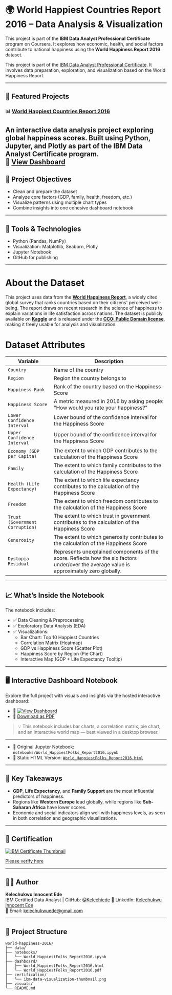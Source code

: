 # 🌍 World Happiest Countries Report 2016 – Data Analysis & Visualization

This project is part of the **IBM Data Analyst Professional Certificate** program on Coursera. It explores how economic, health, and social factors contribute to national happiness using the **World Happiness Report 2016** dataset.

This project is part of the [IBM Data Analyst Professional Certificate](https://www.coursera.org/professional-certificates/ibm-data-analyst). It involves data preparation, exploration, and visualization based on the World Happiness Report.

---
## 🌟 Featured Projects

### 📊 [World Happiest Countries Report 2016](https://github.com/Kelechiede/world-happiest-countries-2016)
An interactive data analysis project exploring global happiness scores. Built using Python, Jupyter, and Plotly as part of the IBM Data Analyst Certificate program.  
🔗 [View Dashboard](https://kelechiede.github.io/world-happiest-countries-2016/dashboard/World_HappiestFolks_Report2016.html)
---

## 📌 Project Objectives

- Clean and prepare the dataset
- Analyze core factors (GDP, family, health, freedom, etc.)
- Visualize patterns using multiple chart types
- Combine insights into one cohesive dashboard notebook

---

## 🧰 Tools & Technologies

- Python (Pandas, NumPy)
- Visualization: Matplotlib, Seaborn, Plotly
- Jupyter Notebook
- GitHub for publishing

---

# About the Dataset
This project uses data from the <a href="https://www.kaggle.com/datasets/unsdsn/world-happiness/data" target="_blank"><strong> World Happiness Report</strong></a>, a widely cited global survey that ranks countries based on their citizens' perceived well-being. The report draws on recent research in the science of happiness to explain variations in life satisfaction across nations. The dataset is publicly available on <a href="https://www.kaggle.com" target="_blank"><strong>Kaggle</strong></a> and is released under the <a href="https://creativecommons.org/publicdomain/zero/1.0/" target="_blank"><strong>CC0: Public Domain license</strong></a>, making it freely usable for analysis and visualization.

# Dataset Attributes

| **Variable**                      | **Description**                                                                                                                                               |
|----------------------------------|-------------------------------------------------------------------------------------------------------------------|
| `Country`                        | Name of the country                                                                                               |
| `Region`                         | Region the country belongs to                                                                                     |
| `Happiness Rank`                 | Rank of the country based on the Happiness Score                                                                  |
| `Happiness Score`                | A metric measured in 2016 by asking people: "How would you rate your happiness?"                                  |
| `Lower Confidence Interval`      | Lower bound of the confidence interval for the Happiness Score                                                    |
| `Upper Confidence Interval`      | Upper bound of the confidence interval for the Happiness Score                                                    |
| `Economy (GDP per Capita)`       | The extent to which GDP contributes to the calculation of the Happiness Score                                     |
| `Family`                         | The extent to which family contributes to the calculation of the Happiness Score                                  |
| `Health (Life Expectancy)`       | The extent to which life expectancy contributes to the calculation of the Happiness Score                         |
| `Freedom`                        | The extent to which freedom contributes to the calculation of the Happiness Score                                 |
| `Trust (Government Corruption)`  | The extent to which trust in government contributes to the calculation of the Happiness Score                     |
| `Generosity`                     | The extent to which generosity contributes to the calculation of the Happiness Score                              |
| `Dystopia Residual`              | Represents unexplained components of the score. Reflects how the six factors under/over the average value is approximately zero globally.       |


---
## 📈 What’s Inside the Notebook

The notebook includes:

- ✅ Data Cleaning & Preprocessing
- ✅ Exploratory Data Analysis (EDA)
- ✅ Visualizations:
  - Bar Chart: Top 10 Happiest Countries
  - Correlation Matrix (Heatmap)
  - GDP vs Happiness Score (Scatter Plot)
  - Happiness Score by Region (Pie Chart)
  - Interactive Map (GDP + Life Expectancy Tooltip)

---

## 🖥️ Interactive Dashboard Notebook

Explore the full project with visuals and insights via the hosted interactive dashboard:

- 🔗 [![View Dashboard](https://img.shields.io/badge/View-Dashboard-blue?style=for-the-badge&logo=plotly)](https://kelechiede.github.io/world-happiest-countries-2016/World_HappiestFolks_Report2016.html)
- 📄 [Download as PDF](dashboard/World_HappiestFolks_Report2016.pdf)

> 💡 This notebook includes bar charts, a correlation matrix, pie chart, and an interactive world map — best viewed in a desktop browser.

---

- 📁 Original Jupyter Notebook: `notebooks/World_HappiestFolks_Report2016.ipynb`
- 📄 Static HTML Version: [`World_HappiestFolks_Report2016.html`](https://kelechiede.github.io/world-happiest-countries-2016/World_HappiestFolks_Report2016.html)


---

## 🧠 Key Takeaways

- **GDP**, **Life Expectancy**, and **Family Support** are the most influential predictors of happiness.
- Regions like **Western Europe** lead globally, while regions like **Sub-Saharan Africa** have lower scores.
- Economic and social indicators align well with happiness levels, as seen in both correlation and geographic visualizations.

---

## 📜 Certification

[![IBM Certificate Thumbnail](certification/ibm-data-visualization-thumbnail.png)](https://www.coursera.org/account/accomplishments/verify/9DJH9MB4L5XQ)

[Please verify here](https://www.credly.com/badges/350e2c8d-5996-4406-806c-b1a13af5ae0e)

---

## 🧑‍💼 Author

**Kelechukwu Innocent Ede**  
IBM Certified Data Analyst | GitHub: [@Kelechiede](https://github.com/Kelechiede) 
🔗 LinkedIn: [Kelechukwu Innocent Ede](https://www.linkedin.com/in/kelechukwu-innocent-ede-b448aa134/)  
📧 Email: kelechukwuede@gmail.com

---

## 📁 Project Structure

```plaintext
world-happiness-2016/
├── data/
├── notebooks/
│   └── World_HappiestFolks_Report2016.ipynb
├── dashboard/
│   ├── World_HappiestFolks_Report2016.html
│   └── World_HappiestFolks_Report2016.pdf
├── certification/
│   └── ibm-data-visualization-thumbnail.png
├── visuals/
└── README.md

